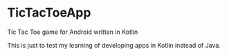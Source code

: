 # TicTacToeApp
Tic Tac Toe game for Android written in Kotlin

This is just to test my learning of developing apps in Kotlin instead of Java. 
